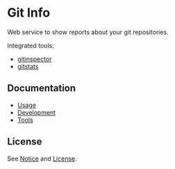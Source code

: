 Git Info
=======

Web service to show reports about your git repositories.

Integrated tools:

* [gitinspector](https://github.com/ejwa/gitinspector)
* [gitstats](http://gitstats.sourceforge.net/)

Documentation
-------------

* [Usage](docs/usage.md)
* [Development](docs/development.md)
* [Tools](docs/tools.md)

License
-------

See [Notice](NOTICE) and [License](LICENSE).
